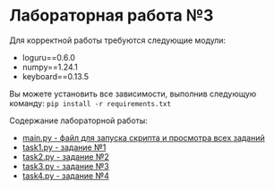 # Лабораторная работа №3

Для корректной работы требуются следующие модули:
* loguru==0.6.0
* numpy==1.24.1
* keyboard==0.13.5

Вы можете установить все зависимости, выполнив следующую команду: `pip install -r requirements.txt`

Содержание лабораторной работы:
+ <u> main.py - файл для запуска скрипта и просмотра всех заданий </u>
+ <u> task1.py - задание №1 </u>
+ <u> task2.py - задание №2 </u>
+ <u> task3.py - задание №3 </u>
+ <u> task4.py - задание №4 </u>